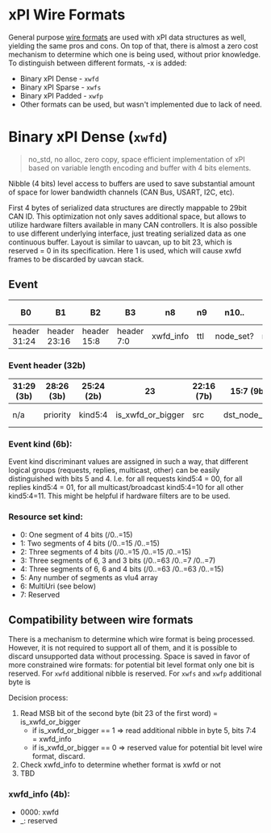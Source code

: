 # xPI Wire Formats

General purpose [wire formats](./wire_formats.md) are used with xPI data structures as well, yielding the same pros and
cons. On top of that, there is almost a zero cost mechanism to determine which one is being used, without prior
knowledge. To distinguish between different formats, -x is added:

* Binary xPI Dense - `xwfd`
* Binary xPI Sparse - `xwfs`
* Binary xPI Padded - `xwfp`
* Other formats can be used, but wasn't implemented due to lack of need.

# Binary xPI Dense (`xwfd`)

> no_std, no alloc, zero copy, space efficient implementation of xPI based
> on variable length encoding and buffer with 4 bits elements.

Nibble (4 bits) level access to buffers are used to save substantial amount of space for lower bandwidth channels (CAN
Bus, USART, I2C, etc).

First 4 bytes of serialized data structures are directly mappable to 29bit CAN ID. This optimization not only saves
additional space, but allows to utilize hardware filters available in many CAN controllers. It is also possible to use
different underlying interface, just treating serialized data as one continuous buffer. Layout is similar to uavcan, up
to bit 23, which is reserved = 0 in its specification. Here 1 is used, which will cause xwfd frames to be discarded by
uavcan stack.

## Event

| B0           | B1           | B2          | B3         | n8        | n9  | n10..     | ..            | ..    | ..       | last byte   |
|--------------|--------------|-------------|------------|-----------|-----|-----------|---------------|-------|----------|-------------|
| header 31:24 | header 23:16 | header 15:8 | header 7:0 | xwfd_info | ttl | node_set? | resource_set? | args? | padding? | req_id (5b) |

### Event header (32b)

| 31:29 (3b) | 28:26 (3b) | 25:24 (2b) | 23                | 22:16 (7b) | 15:7 (9b)    | 6:4 (3b)          | 3:0 (4b) |
|------------|------------|------------|-------------------|------------|--------------|-------------------|----------|
| n/a        | priority   | kind5:4    | is_xwfd_or_bigger | src        | dst_node_set | resource set kind | kind3:0  |

### Event kind (6b):

Event kind discriminant values are assigned in such a way, that different logical groups (requests, replies, multicast,
other)
can be easily distinguished with bits 5 and 4. I.e. for all requests kind5:4 = 00, for all replies kind5:4 = 01,
for all multicast/broadcast kind5:4=10 for all other kind5:4=11.
This might be helpful if hardware filters are to be used.

### Resource set kind:

* 0: One segment of 4 bits (/0..=15)
* 1: Two segments of 4 bits (/0..=15 /0..=15)
* 2: Three segments of 4 bits (/0..=15 /0..=15 /0..=15)
* 3: Three segments of 6, 3 and 3 bits (/0..=63 /0..=7 /0..=7)
* 4: Three segments of 6, 6 and 4 bits (/0..=63 /0..=63 /0..=15)
* 5: Any number of segments as vlu4 array
* 6: MultiUri (see below)
* 7: Reserved

## Compatibility between wire formats

There is a mechanism to determine which wire format is being processed. However, it is not required to support all of
them, and it is possible to discard unsupported data without processing.
Space is saved in favor of more constrained wire formats: for potential bit level format only one bit is reserved.
For `xwfd` additional nibble is reserved. For `xwfs` and `xwfp` additional byte is

Decision process:

1. Read MSB bit of the second byte (bit 23 of the first word) = is_xwfd_or_bigger
   * if is_xwfd_or_bigger == 1 => read additional nibble in byte 5, bits 7:4 = xwfd_info
   * if is_xwfd_or_bigger == 0 => reserved value for potential bit level wire format, discard.
2. Check xwfd_info to determine whether format is xwfd or not
3. TBD

### xwfd_info (4b):
* 0000: xwfd
* _: reserved